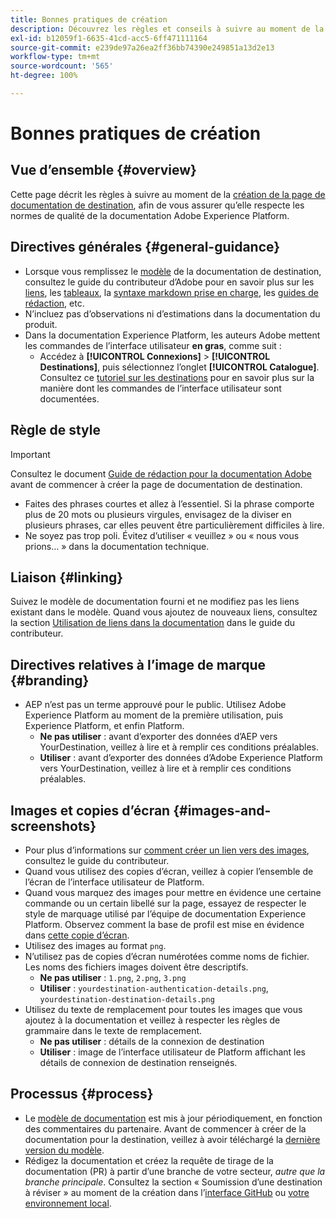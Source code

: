 ```yaml
---
title: Bonnes pratiques de création
description: Découvrez les règles et conseils à suivre au moment de la création de la page de documentation de destination, afin de vous assurer qu’elle respecte les normes de qualité de la documentation Adobe Experience Platform.
exl-id: b12059f1-6635-41cd-acc5-6ff471111164
source-git-commit: e239de97a26ea2ff36bb74390e249851a13d2e13
workflow-type: tm+mt
source-wordcount: '565'
ht-degree: 100%

---
```


# Bonnes pratiques de création

## Vue d’ensemble {#overview}

Cette page décrit les règles à suivre au moment de la [création de la page de documentation de destination](./documentation-instructions.md), afin de vous assurer qu’elle respecte les normes de qualité de la documentation Adobe Experience Platform.

## Directives générales {#general-guidance}

* Lorsque vous remplissez le [modèle](./self-service-template.md) de la documentation de destination, consultez le guide du contributeur d’Adobe pour en savoir plus sur les [liens](https://experienceleague.adobe.com/docs/contributor/contributor-guide/writing-essentials/linking.html?lang=fr), les [tableaux](https://experienceleague.adobe.com/docs/contributor/contributor-guide/writing-essentials/markdown.html?lang=fr#tables), la [syntaxe markdown prise en charge](https://experienceleague.adobe.com/docs/contributor/contributor-guide/writing-essentials/markdown.html?lang=fr), les [guides de rédaction](https://experienceleague.adobe.com/docs/contributor/contributor-guide/writing-essentials/general-writing-guidance.html?lang=fr), etc.
* N’incluez pas d’observations ni d’estimations dans la documentation du produit.
* Dans la documentation Experience Platform, les auteurs Adobe mettent les commandes de l’interface utilisateur **en gras**, comme suit :
   * Accédez à **[!UICONTROL Connexions]** > **[!UICONTROL Destinations]**, puis sélectionnez l’onglet **[!UICONTROL Catalogue]**. Consultez ce [tutoriel sur les destinations](https://experienceleague.adobe.com/docs/experience-platform/destinations/ui/activate/activate-batch-profile-destinations.html?lang=fr#select-destination) pour en savoir plus sur la manière dont les commandes de l’interface utilisateur sont documentées.

## Règle de style

>[!IMPORTANT]
>
>Consultez le document [Guide de rédaction pour la documentation Adobe](https://experienceleague.adobe.com/docs/contributor/contributor-guide/writing-essentials/general-writing-guidance.html?lang=fr) avant de commencer à créer la page de documentation de destination.

* Faites des phrases courtes et allez à l’essentiel. Si la phrase comporte plus de 20 mots ou plusieurs virgules, envisagez de la diviser en plusieurs phrases, car elles peuvent être particulièrement difficiles à lire.
* Ne soyez pas trop poli. Évitez d’utiliser « veuillez » ou « nous vous prions… » dans la documentation technique.

## Liaison {#linking}

Suivez le modèle de documentation fourni et ne modifiez pas les liens existant dans le modèle. Quand vous ajoutez de nouveaux liens, consultez la section [Utilisation de liens dans la documentation](https://experienceleague.adobe.com/docs/contributor/contributor-guide/writing-essentials/linking.html?lang=fr) dans le guide du contributeur.

## Directives relatives à l’image de marque {#branding}

* AEP n’est pas un terme approuvé pour le public. Utilisez Adobe Experience Platform au moment de la première utilisation, puis Experience Platform, et enfin Platform.
   * **Ne pas utiliser** : avant d’exporter des données d’AEP vers YourDestination, veillez à lire et à remplir ces conditions préalables.
   * **Utiliser** : avant d’exporter des données d’Adobe Experience Platform vers YourDestination, veillez à lire et à remplir ces conditions préalables.

## Images et copies d’écran {#images-and-screenshots}

* Pour plus d’informations sur [comment créer un lien vers des images](https://experienceleague.adobe.com/docs/contributor/contributor-guide/writing-essentials/markdown.html?lang=fr#images), consultez le guide du contributeur.
* Quand vous utilisez des copies d’écran, veillez à copier l’ensemble de l’écran de l’interface utilisateur de Platform.
* Quand vous marquez des images pour mettre en évidence une certaine commande ou un certain libellé sur la page, essayez de respecter le style de marquage utilisé par l’équipe de documentation Experience Platform. Observez comment la base de profil est mise en évidence dans [cette copie d’écran](/help/destinations/catalog/cloud-storage/amazon-s3.md#export-type-frequency).
* Utilisez des images au format `png`.
* N’utilisez pas de copies d’écran numérotées comme noms de fichier. Les noms des fichiers images doivent être descriptifs.
   * **Ne pas utiliser** : `1.png`, `2.png`, `3.png`
   * **Utiliser** : `yourdestination-authentication-details.png`, `yourdestination-destination-details.png`
* Utilisez du texte de remplacement pour toutes les images que vous ajoutez à la documentation et veillez à respecter les règles de grammaire dans le texte de remplacement.
   * **Ne pas utiliser** : détails de la connexion de destination
   * **Utiliser** : image de l’interface utilisateur de Platform affichant les détails de connexion de destination renseignés.

## Processus {#process}

* Le [modèle de documentation](./self-service-template.md) est mis à jour périodiquement, en fonction des commentaires du partenaire. Avant de commencer à créer de la documentation pour la destination, veillez à avoir téléchargé la [dernière version du modèle](../assets/docs-framework/yourdestination-template.zip).
* Rédigez la documentation et créez la requête de tirage de la documentation (PR) à partir d’une branche de votre secteur, *autre que la branche principale*. Consultez la section « Soumission d’une destination à réviser » au moment de la création dans l’[interface GitHub](./use-github-interface-to-create-documentation.md#submit-review) ou [votre environnement local](./work-in-local-environment.md#submit-review).
